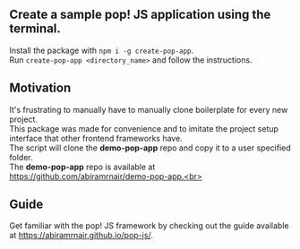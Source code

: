 ## Create a sample pop! JS application using the terminal.<br>
Install the package with ```npm i -g create-pop-app```.<br>
Run ```create-pop-app <directory_name>``` and follow the instructions.<br>
## Motivation
It's frustrating to manually have to manually clone boilerplate for every new project.<br>
This package was made for convenience and to imitate the project setup interface that other frontend frameworks have.<br>The script will clone the **demo-pop-app** repo and copy it to a user specified folder.<br>
The **demo-pop-app** repo is available at https://github.com/abiramrnair/demo-pop-app.<br>
## Guide
Get familiar with the pop! JS framework by checking out the guide available at https://abiramrnair.github.io/pop-js/.

